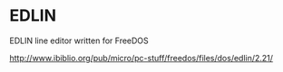 # EDLIN

EDLIN line editor written for FreeDOS

http://www.ibiblio.org/pub/micro/pc-stuff/freedos/files/dos/edlin/2.21/

